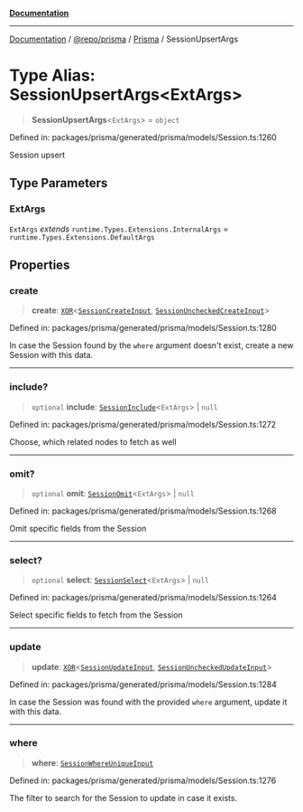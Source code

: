 [**Documentation**](../../../../../README.md)

***

[Documentation](../../../../../README.md) / [@repo/prisma](../../../README.md) / [Prisma](../README.md) / SessionUpsertArgs

# Type Alias: SessionUpsertArgs\<ExtArgs\>

> **SessionUpsertArgs**\<`ExtArgs`\> = `object`

Defined in: packages/prisma/generated/prisma/models/Session.ts:1260

Session upsert

## Type Parameters

### ExtArgs

`ExtArgs` *extends* `runtime.Types.Extensions.InternalArgs` = `runtime.Types.Extensions.DefaultArgs`

## Properties

### create

> **create**: [`XOR`](XOR.md)\<[`SessionCreateInput`](SessionCreateInput.md), [`SessionUncheckedCreateInput`](SessionUncheckedCreateInput.md)\>

Defined in: packages/prisma/generated/prisma/models/Session.ts:1280

In case the Session found by the `where` argument doesn't exist, create a new Session with this data.

***

### include?

> `optional` **include**: [`SessionInclude`](SessionInclude.md)\<`ExtArgs`\> \| `null`

Defined in: packages/prisma/generated/prisma/models/Session.ts:1272

Choose, which related nodes to fetch as well

***

### omit?

> `optional` **omit**: [`SessionOmit`](SessionOmit.md)\<`ExtArgs`\> \| `null`

Defined in: packages/prisma/generated/prisma/models/Session.ts:1268

Omit specific fields from the Session

***

### select?

> `optional` **select**: [`SessionSelect`](SessionSelect.md)\<`ExtArgs`\> \| `null`

Defined in: packages/prisma/generated/prisma/models/Session.ts:1264

Select specific fields to fetch from the Session

***

### update

> **update**: [`XOR`](XOR.md)\<[`SessionUpdateInput`](SessionUpdateInput.md), [`SessionUncheckedUpdateInput`](SessionUncheckedUpdateInput.md)\>

Defined in: packages/prisma/generated/prisma/models/Session.ts:1284

In case the Session was found with the provided `where` argument, update it with this data.

***

### where

> **where**: [`SessionWhereUniqueInput`](SessionWhereUniqueInput.md)

Defined in: packages/prisma/generated/prisma/models/Session.ts:1276

The filter to search for the Session to update in case it exists.
